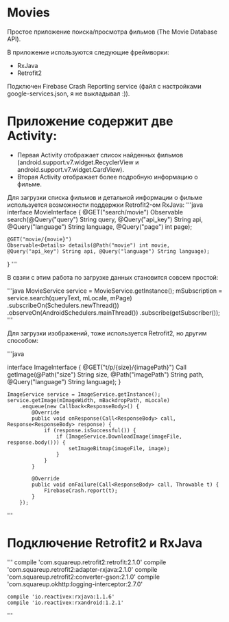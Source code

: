 # Movies

Простое приложение поиска/просмотра фильмов (The Movie Database API).

В приложение используются следующие фреймворки:
- RxJava
- Retrofit2

Подключен Firebase Crash Reporting service (файл с настройками google-services.json, я не выкладывал :)).

# Приложение содержит две Activity:

- Первая Activity отображает список найденных фильмов (android.support.v7.widget.RecyclerView и android.support.v7.widget.CardView).
- Вторая Activity отображает более подробную информацию о фильме.

Для загрузки списка фильмов и детальной информации о фильме используется возможности поддержки Retrofit2-ом RxJava:
'''java
interface MovieInterface {
    @GET("search/movie")
    Observable<Movies> search(@Query("query") String query, @Query("api_key") String api, @Query("language") String language, @Query("page") int page);

    @GET("movie/{movie}")
    Observable<Details> details(@Path("movie") int movie, @Query("api_key") String api, @Query("language") String language);
}
'''

В свзяи с этим работа по загрузке данных становится совсем простой:

'''java
    MovieService service = MovieService.getInstance();
        mSubscription = service.search(queryText, mLocale, mPage)
            .subscribeOn(Schedulers.newThread())
            .observeOn(AndroidSchedulers.mainThread())
            .subscribe(getSubscriber());
'''

Для загрузки изображений, тоже используется Retrofit2, но другим способом:

'''java

interface ImageInterface {
    @GET("t/p/{size}/{imagePath}")
    Call<ResponseBody> getImage(@Path("size") String size, @Path("imagePath") String path, @Query("language") String language);
}

    ImageService service = ImageService.getInstance();
    service.getImage(mImageWidth, mBackdropPath, mLocale)
        .enqueue(new Callback<ResponseBody>() {
            @Override
            public void onResponse(Call<ResponseBody> call, Response<ResponseBody> response) {
                if (response.isSuccessful()) {
                    if (ImageService.DownloadImage(imageFile, response.body())) {
                        setImageBitmap(imageFile, image);
                    }
                }
            }

            @Override
            public void onFailure(Call<ResponseBody> call, Throwable t) {
                FirebaseCrash.report(t);
            }
        });
'''

# Подключение Retrofit2 и RxJava
'''
    compile 'com.squareup.retrofit2:retrofit:2.1.0'
    compile 'com.squareup.retrofit2:adapter-rxjava:2.1.0'
    compile 'com.squareup.retrofit2:converter-gson:2.1.0'
    compile 'com.squareup.okhttp:logging-interceptor:2.7.0'
    
    compile 'io.reactivex:rxjava:1.1.6'
    compile 'io.reactivex:rxandroid:1.2.1'
'''

